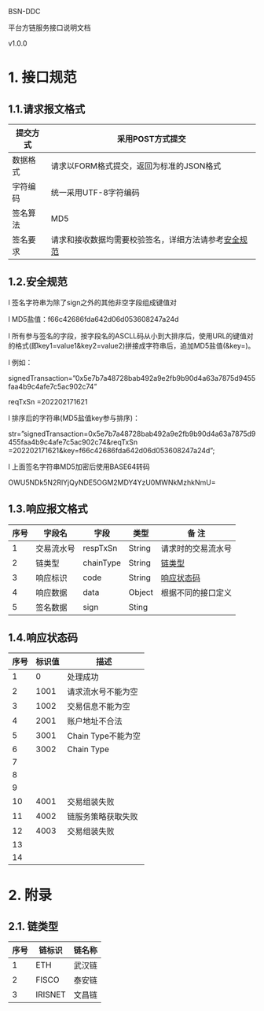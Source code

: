  

 

 

BSN-DDC

平台方链服务接口说明文档

v1.0.0



# 1. 接口规范

## 1.1.请求报文格式



| 提交方式 | 采用POST方式提交                                             |
| -------- | ------------------------------------------------------------ |
| 数据格式 | 请求以FORM格式提交，返回为标准的JSON格式                     |
| 字符编码 | 统一采用UTF-8字符编码                                        |
| 签名算法 | MD5                                                          |
| 签名要求 | 请求和接收数据均需要校验签名，详细方法请参考[安全规范](#_安全规范) |

## 1.2.安全规范

l 签名字符串为除了sign之外的其他非空字段组成键值对

l MD5盐值：f66c42686fda642d06d053608247a24d

l 所有参与签名的字段，按字段名的ASCLL码从小到大排序后，使用URL的键值对的格式(即key1=value1&key2=value2)拼接成字符串后，追加MD5盐值(&key=)。

l 例如：

signedTransaction=”0x5e7b7a48728bab492a9e2fb9b90d4a63a7875d9455faa4b9c4afe7c5ac902c74”

reqTxSn =202202171621

l 排序后的字符串(MD5盐值key参与排序)：

str=”signedTransaction=0x5e7b7a48728bab492a9e2fb9b90d4a63a7875d9455faa4b9c4afe7c5ac902c74&reqTxSn =202202171621&key=f66c42686fda642d06d053608247a24d”;

l 上面签名字符串MD5加密后使用BASE64转码

OWU5NDk5N2RlYjQyNDE5OGM2MDY4YzU0MWNkMzhkNmU=

 

## 1.3.响应报文格式

| **序号** | **字段名** | **字段**  | **类型** | **备  注**                 |
| -------- | ---------- | --------- | -------- | -------------------------- |
| 1        | 交易流水号 | respTxSn  | String   | 请求时的交易流水号         |
| 2        | 链类型     | chainType | String   | [链类型](#_链类型_2)       |
| 3        | 响应标识   | code      | String   | [响应状态码](#_响应状态码) |
| 4        | 响应数据   | data      | Object   | 根据不同的接口定义         |
| 5        | 签名数据   | sign      | Sting    |                            |

 

## 1.4.响应状态码

| **序号** | **标识值** | **描述**            |
| -------- | ---------- | ------------------- |
| 1        | 0          | 处理成功            |
| 2        | 1001       | 请求流水号不能为空  |
| 3        | 1002       | 交易信息不能为空    |
| 4        | 2001       | 账户地址不合法      |
| 5        | 3001       | Chain  Type不能为空 |
| 6        | 3002       | Chain  Type         |
| 7        |            |                     |
| 8        |            |                     |
| 9        |            |                     |
| 10       | 4001       | 交易组装失败        |
| 11       | 4002       | 链服务策略获取失败  |
| 12       | 4003       | 交易组装失败        |
| 13       |            |                     |
| 14       |            |                     |



# 2. 附录

## 2.1.  链类型

| **序号** | **链标识** | **链名称** |
| -------- | ---------- | ---------- |
| 1        | ETH        | 武汉链     |
| 2        | FISCO      | 泰安链     |
| 3        | IRISNET    | 文昌链     |

 

##  